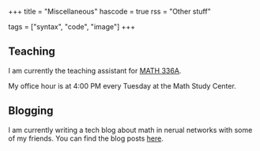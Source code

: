 +++
title = "Miscellaneous"
hascode = true
rss = "Other stuff"

tags = ["syntax", "code", "image"]
+++

## Teaching
I am currently the teaching assistant for [MATH 336A](https://math.washington.edu/courses/2025/spring/math/336/a).

My office hour is at 4:00 PM every Tuesday at the Math Study Center.

## Blogging

I am currently writing a tech blog about math in nerual networks with some of my friends. You can find the blog posts [here](https://linhang-h.github.io/Neural-Networks-with-Math/menu1/).
